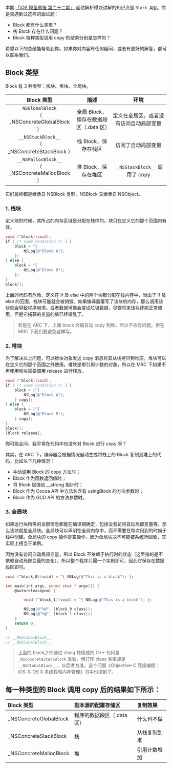 
本期 [「iOS 摸鱼周报 第二十二期」](https://mp.weixin.qq.com/s/JI5mlzX9cYhXJS81k1WE6A) 面试解析模块讲解的知识点是 `Block 类型`。你是否遇到过这样的面试题：
* Block 都有什么类型？
* 栈 Block 存在什么问题？
* Block 每种类型调用 copy 的结果分别是怎样的？

希望以下的总结能帮助到你。如果你对内容有任何疑问，或者有更好的解答，都可以联系我们。

## Block 类型

Block 有 3 种类型：栈块、堆块、全局块。

Block 类型|描述|环境
:--:|:--:|:--:
`__NSGlobalBlock__`<br>（ _NSConcreteGlobalBlock ）|全局 Block，保存在数据段区（.data 区）|定义在全局区，或者没有访问自动局部变量
`__NSStackBlock__`<br>（ _NSConcreteStackBlock ）|栈 Block，保存在栈区|访问了自动局部变量
`__NSMallocBlock__`<br>（ _NSConcreteMallocBlock ）|堆 Block，保存在堆区|`__NSStackBlock__` 调用了 copy

它们最终都是继承自 NSBlock 类型，NSBlock 又继承自 NSObject。


### 1. 栈块

定义块的时候，其所占的内存区域是分配在栈中的。块只在定义它的那个范围内有效。

```objectivec
void (^block)(void);
if ( /* some condition */ ) {
    block = ^{
        NSLog(@"Block A");
    };
} else {
    block = ^{
        NSLog(@"Block B");
    };
}
block();
```

上面的代码有危险，定义在 if 及 else 中的两个块都分配在栈内存中，当出了 if 及 else 的范围，栈块可能就会被销毁。如果编译器覆写了该块的内存，那么调用该块就会导致程序崩溃。或者数据可能会变成垃圾数据，尽管将来该块还能正常调用，但是它捕获的变量的值已经错乱了。

>若是在 ARC 下，上面 block 会被自动 copy 到堆，所以不会有问题。但在 MRC 下我们要避免这样写。

### 2. 堆块

为了解决以上问题，可以给块对象发送 copy 消息将其从栈拷贝到堆区，堆块可以在定义它的那个范围之外使用。堆块是带引用计数的对象，所以在 MRC 下如果不再使用堆块需要调用 release 进行释放。

```objectivec
void (^block)(void);
if ( /* some condition */ ) {
    block = [^{
        NSLog(@"Block A");
    } copy];
} else {
    block = [^{
        NSLog(@"Block B");
    } copy];
}
block();
[block release];
```

你可能会问，我平常在代码中也没有对 Block 进行 copy 呀？

其实，在 ARC 下，编译器会根据情况自动生成将栈上的 Block 复制到堆上的代码，比如以下几种情况：

* 手动调用 Block 的 copy 方法时；
* Block 作为函数返回值时；
* 将 Block 赋值给 __strong 指针时；
* Block 作为 Cocoa API 中方法名含有 usingBlock 的方法参数时；
* Block 作为 GCD API 的方法参数时。


### 3. 全局块

如果运行块所需的全部信息都能在编译期确定，包括没有访问自动局部变量等，那么该块就是全局块。全局块可以声明在全局内存中，而不需要在每次用到的时候于栈中创建。全局块的 copy 操作是空操作，因为全局块决不可能被系统所回收，其实际上相当于单例。

因为没有访问自动局部变量，所以 Block 不依赖于执行时的状态（这里指的是不依赖自动局部变量的变化），所以整个程序只需一个实例即可，因此它保存在数据段区即可。

```objectivec
void (^block_0)(void) = ^{ NSLog(@"This is a block"); };

int main(int argc, const char * argv[]) {
    @autoreleasepool {

        void (^block_1)(void) = ^{ NSLog(@"This is a block"); };

        NSLog(@"%@", [block_0 class]);
        NSLog(@"%@", [block_1 class]);
    }
    return 0;
}

// __NSGlobalBlock__
// __NSGlobalBlock__
```

> 上面的 block_1 你通过 clang 转换成的 C++ 代码是 `_NSConcreteStackBlock` 类型，但打印 class 类型却是 `__NSGlobalBlock__`，以后者为准，这个问题《Objective-C 高级编程：iOS 与 OS X 多线程和内存管理》书中也提到了。

## 每一种类型的 Block 调用 copy 后的结果如下所示：

Block 类型|副本源的配置存储区|复制效果
:--|:--|:--
_NSConcreteGlobalBlock|程序的数据段区（.data 区）|什么也不做
_NSConcreteStackBlock|栈|从栈复制到堆
_NSConcreteMallocBlock|堆|引用计数增加
